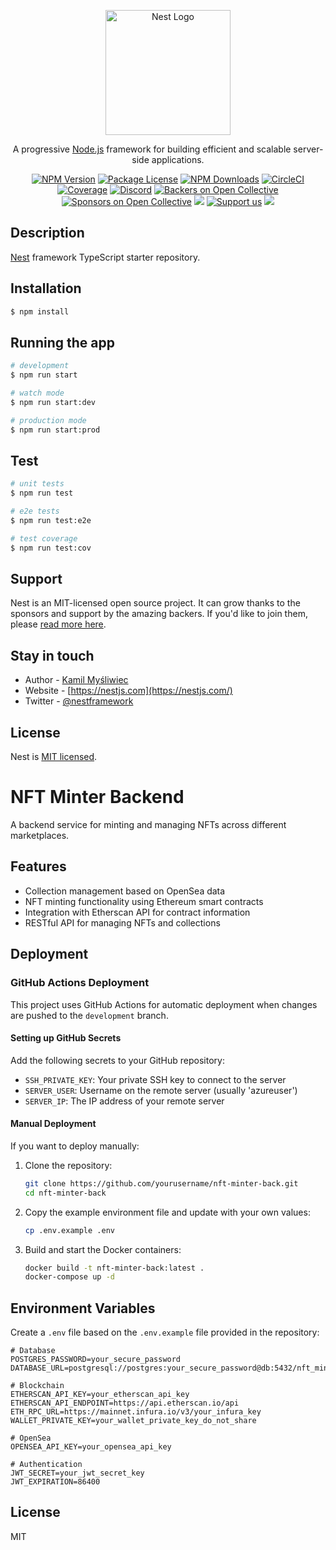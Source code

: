 <p align="center">
  <a href="http://nestjs.com/" target="blank"><img src="https://nestjs.com/img/logo-small.svg" width="200" alt="Nest Logo" /></a>
</p>

[circleci-image]: https://img.shields.io/circleci/build/github/nestjs/nest/master?token=abc123def456
[circleci-url]: https://circleci.com/gh/nestjs/nest

  <p align="center">A progressive <a href="http://nodejs.org" target="_blank">Node.js</a> framework for building efficient and scalable server-side applications.</p>
    <p align="center">
<a href="https://www.npmjs.com/~nestjscore" target="_blank"><img src="https://img.shields.io/npm/v/@nestjs/core.svg" alt="NPM Version" /></a>
<a href="https://www.npmjs.com/~nestjscore" target="_blank"><img src="https://img.shields.io/npm/l/@nestjs/core.svg" alt="Package License" /></a>
<a href="https://www.npmjs.com/~nestjscore" target="_blank"><img src="https://img.shields.io/npm/dm/@nestjs/common.svg" alt="NPM Downloads" /></a>
<a href="https://circleci.com/gh/nestjs/nest" target="_blank"><img src="https://img.shields.io/circleci/build/github/nestjs/nest/master" alt="CircleCI" /></a>
<a href="https://coveralls.io/github/nestjs/nest?branch=master" target="_blank"><img src="https://coveralls.io/repos/github/nestjs/nest/badge.svg?branch=master#9" alt="Coverage" /></a>
<a href="https://discord.gg/G7Qnnhy" target="_blank"><img src="https://img.shields.io/badge/discord-online-brightgreen.svg" alt="Discord"/></a>
<a href="https://opencollective.com/nest#backer" target="_blank"><img src="https://opencollective.com/nest/backers/badge.svg" alt="Backers on Open Collective" /></a>
<a href="https://opencollective.com/nest#sponsor" target="_blank"><img src="https://opencollective.com/nest/sponsors/badge.svg" alt="Sponsors on Open Collective" /></a>
  <a href="https://paypal.me/kamilmysliwiec" target="_blank"><img src="https://img.shields.io/badge/Donate-PayPal-ff3f59.svg"/></a>
    <a href="https://opencollective.com/nest#sponsor"  target="_blank"><img src="https://img.shields.io/badge/Support%20us-Open%20Collective-41B883.svg" alt="Support us"></a>
  <a href="https://twitter.com/nestframework" target="_blank"><img src="https://img.shields.io/twitter/follow/nestframework.svg?style=social&label=Follow"></a>
</p>
  <!--[![Backers on Open Collective](https://opencollective.com/nest/backers/badge.svg)](https://opencollective.com/nest#backer)
  [![Sponsors on Open Collective](https://opencollective.com/nest/sponsors/badge.svg)](https://opencollective.com/nest#sponsor)-->

## Description

[Nest](https://github.com/nestjs/nest) framework TypeScript starter repository.

## Installation

```bash
$ npm install
```

## Running the app

```bash
# development
$ npm run start

# watch mode
$ npm run start:dev

# production mode
$ npm run start:prod
```

## Test

```bash
# unit tests
$ npm run test

# e2e tests
$ npm run test:e2e

# test coverage
$ npm run test:cov
```

## Support

Nest is an MIT-licensed open source project. It can grow thanks to the sponsors and support by the amazing backers. If you'd like to join them, please [read more here](https://docs.nestjs.com/support).

## Stay in touch

- Author - [Kamil Myśliwiec](https://kamilmysliwiec.com)
- Website - [https://nestjs.com](https://nestjs.com/)
- Twitter - [@nestframework](https://twitter.com/nestframework)

## License

Nest is [MIT licensed](LICENSE).

# NFT Minter Backend

A backend service for minting and managing NFTs across different marketplaces.

## Features

- Collection management based on OpenSea data
- NFT minting functionality using Ethereum smart contracts
- Integration with Etherscan API for contract information
- RESTful API for managing NFTs and collections

## Deployment

### GitHub Actions Deployment

This project uses GitHub Actions for automatic deployment when changes are pushed to the `development` branch.

#### Setting up GitHub Secrets

Add the following secrets to your GitHub repository:

- `SSH_PRIVATE_KEY`: Your private SSH key to connect to the server
- `SERVER_USER`: Username on the remote server (usually 'azureuser')
- `SERVER_IP`: The IP address of your remote server

#### Manual Deployment

If you want to deploy manually:

1. Clone the repository:
   ```bash
   git clone https://github.com/yourusername/nft-minter-back.git
   cd nft-minter-back
   ```

2. Copy the example environment file and update with your own values:
   ```bash
   cp .env.example .env
   ```

3. Build and start the Docker containers:
   ```bash
   docker build -t nft-minter-back:latest .
   docker-compose up -d
   ```

## Environment Variables

Create a `.env` file based on the `.env.example` file provided in the repository:

```
# Database
POSTGRES_PASSWORD=your_secure_password
DATABASE_URL=postgresql://postgres:your_secure_password@db:5432/nft_minter

# Blockchain
ETHERSCAN_API_KEY=your_etherscan_api_key
ETHERSCAN_API_ENDPOINT=https://api.etherscan.io/api
ETH_RPC_URL=https://mainnet.infura.io/v3/your_infura_key
WALLET_PRIVATE_KEY=your_wallet_private_key_do_not_share

# OpenSea
OPENSEA_API_KEY=your_opensea_api_key

# Authentication
JWT_SECRET=your_jwt_secret_key
JWT_EXPIRATION=86400
```

## License

MIT

